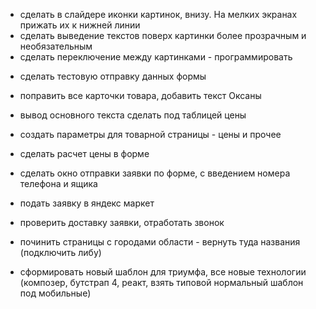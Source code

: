 
+ сделать в слайдере иконки картинок, внизу. На мелких экранах прижать их к нижней линии
+ сделать выведение текстов поверх картинки более прозрачным и необязательным
+ сделать переключение между картинками - программировать
- сделать тестовую отправку данных формы
- поправить все карточки товара, добавить текст Оксаны
- вывод основного текста сделать под таблицей цены
- создать параметры для товарной страницы - цены и прочее
- сделать расчет цены в форме
- сделать окно отправки заявки по форме, с введением номера телефона и ящика
- подать заявку в яндекс маркет
- проверить доставку заявки, отработать звонок
- починить страницы с городами области - вернуть туда названия (подключить либу)

- сформировать новый шаблон для триумфа, все новые технологии
(композер, бутстрап 4, реакт, взять типовой нормальный шаблон под мобильные)